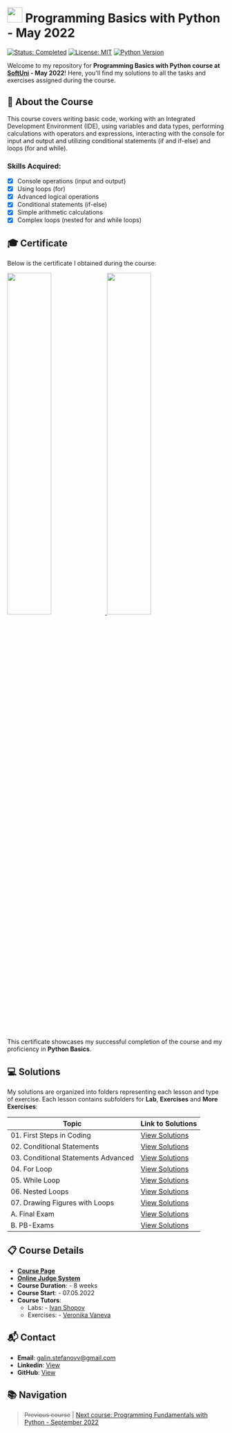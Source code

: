 # <img src="https://github.com/user-attachments/assets/edd51244-593a-4f97-9aae-2c8f44e72be5" width="35"> Programming Basics with Python - May 2022
[![Status: Completed](https://img.shields.io/badge/Status-Completed-green.svg)](#-certificate) [![License: MIT](https://img.shields.io/badge/License-MIT-yellow.svg)](https://github.com/galinstefanovv/SoftUni-Python-Basics/blob/main/LICENSE) [![Python Version](https://img.shields.io/badge/python-3.x-blue.svg)](https://www.python.org/downloads/) 

Welcome to my repository for **Programming Basics with Python course at [SoftUni](https://softuni.bg/) - May 2022**! Here, you'll find my solutions to all the tasks and exercises assigned during the course.

## 📖 About the Course
This course covers writing basic code, working with an Integrated Development Environment (IDE), using variables and data types, performing calculations with operators and expressions, interacting with the console for input and output and utilizing conditional statements (if and if-else) and loops (for and while).

### Skills Acquired:
- [x] Console operations (input and output)
- [x] Using loops (for)
- [x] Advanced logical operations
- [x] Conditional statements (if-else)
- [x] Simple arithmetic calculations
- [x] Complex loops (nested for and while loops)

## 🎓 Certificate
Below is the certificate I obtained during the course: 

<a href="https://softuni.bg/certificates/details/135166/d24eace2">
<img src="https://github.com/user-attachments/assets/ab5bbca8-b26b-42d8-8dc7-f3f26e1da204" width="45%" />
<img src="https://github.com/user-attachments/assets/1ee3b424-9618-453c-98de-f5421c907c28" width="45%" />
</a>

This certificate showcases my successful completion of the course and my proficiency in **Python Basics**.

## 💻 Solutions
My solutions are organized into folders representing each lesson and type of exercise. Each lesson contains subfolders for **Lab**, **Exercises** and **More Exercises**:

| Topic                              | Link to Solutions                           |
|------------------------------------|---------------------------------------------|
| 01. First Steps in Coding          | [View Solutions](<./01 - First Steps in Coding>) |
| 02. Conditional Statements         | [View Solutions](<./02 - Conditional Statements>) |
| 03. Conditional Statements Advanced| [View Solutions](<./03 - Conditional Statements Advanced>) |
| 04. For Loop                       | [View Solutions](<./04 - For - Loop>) |
| 05. While Loop                     | [View Solutions](<./05 - While Loop>) |
| 06. Nested Loops                   | [View Solutions](<./06 - Nested Loops>) |
| 07. Drawing Figures with Loops     | [View Solutions](<./07 - Drawing Figures>) |
| A. Final Exam                      | [View Solutions](<./A - Final Exam>) |
| B. PB-Exams                        | [View Solutions](<./B - PB-Exams>) |

## 📋 Course Details 
- [**Course Page**](https://softuni.bg/trainings/3748/programming-basics-with-python-may-2022)
- [**Online Judge System**](https://judge.softuni.org/)
- **Course Duration**: - 8 weeks
- **Course Start**: - 07.05.2022
- **Course Tutors**: 
  - Labs: - [Ivan Shopov](https://www.linkedin.com/in/ivan-shopov/)
  - Exercises: - [Veronika Vaneva](https://www.linkedin.com/in/veronika-vaneva)

## 📬 Contact
- **Email**: galin.stefanovv@gmail.com
- **Linkedin**: [View](https://www.linkedin.com/in/galin-stefanov/)
- **GitHub**: [View](https://github.com/galinstefanovv)

## 📚 Navigation
> ~~Previous course~~ | [Next course: Programming Fundamentals with Python - September 2022](https://github.com/galinstefanovv/SoftUni-Python-Fundamentals)
